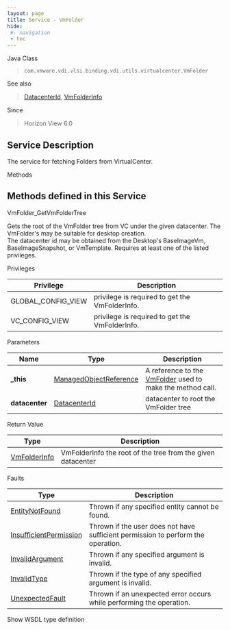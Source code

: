 ```yaml
---
layout: page
title: Service - VmFolder
hide:
 #- navigation
 - toc
---
```


  
   
  



Java Class  
> `com.vmware.vdi.vlsi.binding.vdi.utils.virtualcenter.VmFolder`

See also  
> [DatacenterId](vdi.entity.DatacenterId.md), [VmFolderInfo](vdi.utils.virtualcenter.VmFolder.VmFolderInfo.md)

Since  
> Horizon View 6.0


  


## Service Description

The service for fetching Folders from VirtualCenter. 

Methods

Methods defined in this Service   
---  
VmFolder_GetVmFolderTree  
  



Gets the root of the VmFolder tree from VC under the given datacenter. The VmFolder's may be suitable for desktop creation.   
The datacenter id may be obtained from the Desktop's BaseImageVm, BaseImageSnapshot, or VmTemplate. Requires at least one of the listed privileges. 

Privileges 

Privilege |  Description   
---|---  
GLOBAL_CONFIG_VIEW|  privilege is required to get the VmFolderInfo.   
VC_CONFIG_VIEW|  privilege is required to get the VmFolderInfo.   
  


Parameters 

Name| Type| Description  
---|---|---  
**_this**| [ManagedObjectReference](vmodl.ManagedObjectReference.md)|  A reference to the [VmFolder](vdi.utils.virtualcenter.VmFolder.md) used to make the method call.   
**datacenter**| [DatacenterId](vdi.entity.DatacenterId.md)|  datacenter to root the VmFolder tree   
  
  


Return Value 

Type |  Description   
---|---  
[VmFolderInfo](vdi.utils.virtualcenter.VmFolder.VmFolderInfo.md)| VmFolderInfo the root of the tree from the given datacenter  
  


Faults 

Type |  Description   
---|---  
[EntityNotFound](vdi.fault.EntityNotFound.md)| Thrown if any specified entity cannot be found.  
[InsufficientPermission](vdi.fault.InsufficientPermission.md)| Thrown if the user does not have sufficient permission to perform the operation.  
[InvalidArgument](vdi.fault.InvalidArgument.md)| Thrown if any specified argument is invalid.  
[InvalidType](vdi.fault.InvalidType.md)| Thrown if the type of any specified argument is invalid.  
[UnexpectedFault](vdi.fault.UnexpectedFault.md)| Thrown if an unexpected error occurs while performing the operation.  
  
Show WSDL type definition

  
  
  
  
  
  
  
